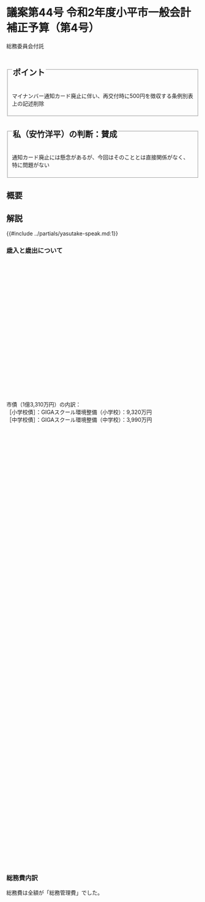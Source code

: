 # 議案第44号 令和2年度小平市一般会計補正予算（第4号）

<i class="fa fa-gavel" aria-hidden="true"></i> 総務委員会付託

<fieldset class="point">
  <legend>
    <h2 class="point"> ポイント </h2>
  </legend>
  <p class="point"><i class="fa fa-check" aria-hidden="true"></i> マイナンバー通知カード廃止に伴い、再交付時に500円を徴収する条例別表上の記述削除</p>
</fieldset>

<fieldset class="sanpi">
  <legend>
    <h2 class="sanpi"> <i class="fa fa-circle-o" aria-hidden="true"></i> 私（安竹洋平）の判断：賛成 </h2>
  </legend>
  <p class="sanpi"><i class="fa fa-circle-o" aria-hidden="true"></i> 通知カード廃止には懸念があるが、今回はそのこととは直接関係がなく、特に問題がない</p>
</fieldset>

## 概要


## 解説
{{#include ../partials/yasutake-speak.md:1}} 

### 歳入と歳出について

<div id="sainyu-hosei-summary" style="width:100%;height: 350px;"></div>
<script type="text/javascript">
  google.charts.load('current', {'packages':['corechart']});
  google.charts.setOnLoadCallback(drawChart);
  function drawChart() {
    var data = google.visualization.arrayToDataTable([
      ['項目', '億円', { role: 'annotation' }],
      ['国庫支出金\n国庫負担金',    0.508,   0.508],
      ['国庫支出金\n国庫補助金',    12.1,   12.1],
      ['都支出金\n都補助金', 1.69,   1.69],
      ['寄附金', 0.016, 0.016],
      ['基金繰入金', 0.500,   0.500],
      ['市債',   1.33,   1.33],
    ]);
    var options = {
      fontName: "UD デジタル 教科書体 N-R",
      legend: {
        position: 'in',
        alignment: 'end',
        maxLines: 3,
        textStyle: {
          fontSize: 16
        },
      },
      title: '歳入補正額',
      titleTextStyle: {
          fontSize: 18
      },
      series: {
        0: {
            annotations: {
              textStyle: {
                color: 'black',
                fontName: 'UD デジタル 教科書体 N-R',
                fontSize: 18,
              },
            },
        }
      },
      vAxis: {
        format: '#.##億円',
        textStyle: {
          fontName: 'UD デジタル 教科書体 N-R',
          fontSize: 18,
        },
        viewWindow: {
          min: 0,
          max: 14
        },
      },
      chartArea:{top:30,height:'75%'}
    };
    var chart = new google.visualization.ColumnChart(document.getElementById('sainyu-hosei-summary'));
    chart.draw(data, options);
  }
</script>

市債（1億3,310万円）の内訳：  
［小学校債］：GIGAスクール環境整備（小学校）：9,320万円  
［中学校債］：GIGAスクール環境整備（中学校）：3,990万円  

<div id="saisyutu-zaigen-summary" style="width:100%;height: 600px;margin-top:100px;"></div>
<script type="text/javascript">
  google.charts.load('current', {'packages':['corechart']});
  google.charts.setOnLoadCallback(drawChart);
  function drawChart() {
    var data = google.visualization.arrayToDataTable([
      ['項目', '国庫支出金', '都支出金', '地方債', 'その他', '一般財源', 'total', { role: 'annotation' }],
      ['総務費', 3.73,  0.0858,  0,    0,       0.00190, 0,   3.82],
      ['民生費', 0.813, 1.10,    0,    0,       0.174,   0,   2.09],
      ['衛生費', 2.51,  0.00486, 0,    0,       0.0118,  0,   2.53],
      ['商工費', 0.189, 0,       0,    0.0108,  0,       0,  0.200],
      ['土木費', 0.894, 0,       0,    0,       0,       0,  0.894],
      ['教育費', 4.44,  0.494,   1.33, 0.00520, 0.247,   0,   6.52],
      ['予備費', 0,     2.00,    0,    0,       0.0647,  0, 0.0647],
    ]);
    var options = {
      fontName: "UD デジタル 教科書体 N-R",
      legend: {
        position: 'out',
        alignment: 'end',
      },
      title: '歳出補正額＆財源内訳（億円）',
      titleTextStyle: {
          fontSize: 18
      },
      pieSliceText: "value",
      chartArea:{top:30,height:'75%'},
      isStacked: true,
      hAxis: {
        slantedTextAngle: 60,
        maxTextLines: 3,
      },
      series: {
        5: {
            annotations: {
              format: '#.##億円',
              textStyle: {
                color: 'black',
                fontName: 'UD デジタル 教科書体 N-R',
                fontSize: 14,
              },
            },
            color: "white",
            visibleInLegend: false
        }
      },
      vAxis: {
        format: '#.##億円',
        textStyle: {
          fontName: 'UD デジタル 教科書体 N-R',
          fontSize: 18,
        },
      },
      hAxis: {
        textStyle: {
          color: 'black',
          fontName: 'UD デジタル 教科書体 N-R',
        },
      },
    };
    var chart = new google.visualization.ColumnChart(document.getElementById('saisyutu-zaigen-summary'));
    chart.draw(data, options);
  }
</script>


<div id="kurikosi-meikyo-summary" style="width:100%;height: 350px;margin-top:100px;"></div>
<script type="text/javascript">
  google.charts.load('current', {'packages':['corechart']});
  google.charts.setOnLoadCallback(drawChart);
  function drawChart() {
    var data = google.visualization.arrayToDataTable([
      ['項目', '億円', { role: 'annotation' }],
      ['総務費', 1.88,   1.88],
      ['民生費', 0,      0],
      ['衛生費', 0.342,  0.342],
      ['商工費', 0,      0],
      ['土木費', 0,      0],
      ['教育費', 0,      0],
      ['予備費', 0,      0],
    ]);
    var options = {
      fontName: "UD デジタル 教科書体 N-R",
      legend: {
        position: 'in',
        alignment: 'end',
        maxLines: 3,
        textStyle: {
          fontSize: 16
        },
      },
      title: '歳出のうち繰越明許費（年度内の完了が見込めない分）',
      titleTextStyle: {
          fontSize: 18
      },
      series: {
        0: {
            annotations: {
              textStyle: {
                color: 'black',
                fontName: 'UD デジタル 教科書体 N-R',
                fontSize: 18,
              },
            },
        }
      },
      vAxis: {
        format: '#.##億円',
        textStyle: {
          fontName: 'UD デジタル 教科書体 N-R',
          fontSize: 18,
        },
        viewWindow: {
          min: 0,
          max: 8
        },
      },
      chartArea:{top:30,height:'75%'}
    };
    var chart = new google.visualization.ColumnChart(document.getElementById('kurikosi-meikyo-summary'));
    chart.draw(data, options);
  }
</script>

### 総務費内訳

総務費は全額が「総務管理費」でした。

<div id="soumu-hi-uchiwake" style="width:100%;height: 350px;"></div>
<script type="text/javascript">
  google.charts.load('current', {'packages':['corechart']});
  google.charts.setOnLoadCallback(drawChart);
  function drawChart() {
    var data = google.visualization.arrayToDataTable([
      ['費目', '億円', { role: 'annotation' }],
      ['一般管理費',         1.24,   1.24],
      ['情報システム運営費',   0.967, 0.967],
      ['安全安心まちづくり費', 0.554, 0.554],
      ['地域振興費',          0.236, 0.236],
      ['市民文化会館費',      0.626,  0.626],
      ['諸費',               0.0198, 0.0198],
    ]);
    var options = {
      fontName: "UD デジタル 教科書体 N-R",
      legend: {
        position: 'in',
        alignment: 'end',
        maxLines: 3,
        textStyle: {
          fontSize: 16
        },
      },
      title: '総務管理費内訳',
      titleTextStyle: {
          fontSize: 18
      },
      series: {
        0: {
            annotations: {
              textStyle: {
                color: 'black',
                fontName: 'UD デジタル 教科書体 N-R',
                fontSize: 18,
              },
            },
        }
      },
      vAxis: {
        format: '#.##千万円',
        textStyle: {
          fontName: 'UD デジタル 教科書体 N-R',
          fontSize: 18,
        },
      },
      chartArea:{top:30,height:'75%'}
    };
    var chart = new google.visualization.ColumnChart(document.getElementById('soumu-hi-uchiwake'));
    chart.draw(data, options);
  }
</script>


<div id="minsei-hi-uchiwake" style="width:100%;height: 350px;margin-top:100px;"></div>
<script type="text/javascript">
  google.charts.load('current', {'packages':['corechart']});
  google.charts.setOnLoadCallback(drawChart);
  function drawChart() {
    var data = google.visualization.arrayToDataTable([
      ['費目', '億円', { role: 'annotation' }],
      ['社会福祉総務費',      0.677,   0.677],
      ['障害者福祉施設管理費', 0.0915, 0.0915],
      ['障害者自立支援給付費', 0.0110, 0.0110],
      ['児童福祉総務費',      0.311, 0.311],
      ['保育所運営費',      0.405,  0.405],
      ['児童福祉施設管理費', 0.0644, 0.0644],
      ['児童助成費', 0.2160, 0.2160],
      ['学童クラブ費', 0.300, 0.300],
      ['児童館運営費', 0.0150, 0.0150],
    ]);
    var options = {
      fontName: "UD デジタル 教科書体 N-R",
      legend: {
        position: 'in',
        alignment: 'end',
        maxLines: 3,
        textStyle: {
          fontSize: 16
        },
      },
      title: '民生費内訳',
      titleTextStyle: {
          fontSize: 18
      },
      series: {
        0: {
            annotations: {
              textStyle: {
                color: 'black',
                fontName: 'UD デジタル 教科書体 N-R',
                fontSize: 18,
              },
            },
        }
      },
      vAxis: {
        format: '#.##千万円',
        textStyle: {
          fontName: 'UD デジタル 教科書体 N-R',
          fontSize: 18,
        },
      },
      chartArea:{top:30,height:'75%'}
    };
    var chart = new google.visualization.ColumnChart(document.getElementById('minsei-hi-uchiwake'));
    chart.draw(data, options);
  }
</script>


<div id="eisei-hi-uchiwake" style="width:100%;height: 350px;margin-top:100px;"></div>
<script type="text/javascript">
  google.charts.load('current', {'packages':['corechart']});
  google.charts.setOnLoadCallback(drawChart);
  function drawChart() {
    var data = google.visualization.arrayToDataTable([
      ['費目', '億円', { role: 'annotation' }],
      ['保険衛生総務費',      2.38,   2.38],
      ['保健衛生指導費', 0.0966, 0.0966],
      ['清掃総務費', 0.0148, 0.0148],
      ['塵芥処理費',  0.0342, 0.342],
      ['循環資源推進費',      0.00363,  0.00363],
    ]);
    var options = {
      fontName: "UD デジタル 教科書体 N-R",
      legend: {
        position: 'in',
        alignment: 'end',
        maxLines: 3,
        textStyle: {
          fontSize: 16
        },
      },
      title: '衛生費内訳',
      titleTextStyle: {
          fontSize: 18
      },
      series: {
        0: {
            annotations: {
              textStyle: {
                color: 'black',
                fontName: 'UD デジタル 教科書体 N-R',
                fontSize: 18,
              },
            },
        }
      },
      vAxis: {
        format: '#.##千万円',
        textStyle: {
          fontName: 'UD デジタル 教科書体 N-R',
          fontSize: 18,
        },
      },
      chartArea:{top:30,height:'75%'}
    };
    var chart = new google.visualization.ColumnChart(document.getElementById('eisei-hi-uchiwake'));
    chart.draw(data, options);
  }
</script>



<div id="syoukou-hi-uchiwake" style="width:100%;height: 350px;margin-top:100px;"></div>
<script type="text/javascript">
  google.charts.load('current', {'packages':['corechart']});
  google.charts.setOnLoadCallback(drawChart);
  function drawChart() {
    var data = google.visualization.arrayToDataTable([
      ['費目', '億円', { role: 'annotation' }],
      ['商工振興費',      0.200,   0.200],
    ]);
    var options = {
      fontName: "UD デジタル 教科書体 N-R",
      legend: {
        position: 'in',
        alignment: 'end',
        maxLines: 3,
        textStyle: {
          fontSize: 16
        },
      },
      title: '商工費内訳',
      titleTextStyle: {
          fontSize: 18
      },
      series: {
        0: {
            annotations: {
              textStyle: {
                color: 'black',
                fontName: 'UD デジタル 教科書体 N-R',
                fontSize: 18,
              },
            },
        }
      },
      vAxis: {
        format: '#.##千万円',
        textStyle: {
          fontName: 'UD デジタル 教科書体 N-R',
          fontSize: 18,
        },
      },
      chartArea:{top:30,height:'75%'}
    };
    var chart = new google.visualization.ColumnChart(document.getElementById('syoukou-hi-uchiwake'));
    chart.draw(data, options);
  }
</script>


<div id="doboku-hi-uchiwake" style="width:100%;height: 350px;margin-top:100px;"></div>
<script type="text/javascript">
  google.charts.load('current', {'packages':['corechart']});
  google.charts.setOnLoadCallback(drawChart);
  function drawChart() {
    var data = google.visualization.arrayToDataTable([
      ['費目', '億円', { role: 'annotation' }],
      ['都市計画総務費',      0.571,   0.571],
      ['公園緑地費',      0.323,   0.323],
    ]);
    var options = {
      fontName: "UD デジタル 教科書体 N-R",
      legend: {
        position: 'in',
        alignment: 'end',
        maxLines: 3,
        textStyle: {
          fontSize: 16
        },
      },
      title: '土木費内訳',
      titleTextStyle: {
          fontSize: 18
      },
      series: {
        0: {
            annotations: {
              textStyle: {
                color: 'black',
                fontName: 'UD デジタル 教科書体 N-R',
                fontSize: 18,
              },
            },
        }
      },
      vAxis: {
        format: '#.##千万円',
        textStyle: {
          fontName: 'UD デジタル 教科書体 N-R',
          fontSize: 18,
        },
      },
      chartArea:{top:30,height:'75%'}
    };
    var chart = new google.visualization.ColumnChart(document.getElementById('doboku-hi-uchiwake'));
    chart.draw(data, options);
  }
</script>


<div id="kyouiku-hi-uchiwake" style="width:100%;height: 350px;margin-top:100px;"></div>
<script type="text/javascript">
  google.charts.load('current', {'packages':['corechart']});
  google.charts.setOnLoadCallback(drawChart);
  function drawChart() {
    var data = google.visualization.arrayToDataTable([
      ['費目', '億円', { role: 'annotation' }],
      ['教育指導費',      0.0840,   0.0840],
      ['小学校費：学校管理費',      4.18,   4.18],
      ['小学校費：学校保険体育費',      0.0780,   0.0780],
      ['中学校費：学校管理費',      1.84,   1.84],
      ['中学校費：学校保険体育費',      0.056,   0.056],
    ]);
    var options = {
      fontName: "UD デジタル 教科書体 N-R",
      legend: {
        position: 'in',
        alignment: 'end',
        maxLines: 3,
        textStyle: {
          fontSize: 16
        },
      },
      title: '教育費内訳',
      titleTextStyle: {
          fontSize: 18
      },
      series: {
        0: {
            annotations: {
              textStyle: {
                color: 'black',
                fontName: 'UD デジタル 教科書体 N-R',
                fontSize: 18,
              },
            },
        }
      },
      vAxis: {
        format: '#.##千万円',
        textStyle: {
          fontName: 'UD デジタル 教科書体 N-R',
          fontSize: 18,
        },
      },
      chartArea:{top:30,height:'75%'}
    };
    var chart = new google.visualization.ColumnChart(document.getElementById('kyouiku-hi-uchiwake'));
    chart.draw(data, options);
  }
</script>

<!--
<select id="gridjs-kan-select">
  <option value="default">費目を選択</option>
  <option>総務費</option>
  <option>民生費</option>
</select>
<script type="text/javascript">
  document.querySelector("#gridjs-kan-select").addEventListener("change", (e) => {
    const elm = e.target;
    const searchInput = document.querySelector(".gridjs-input");
    let t = elm.options[elm.selectedIndex].text;
    if(elm.value === "default") t = "";
    searchInput.value = t;
    searchInput.dispatchEvent(new Event('input'));
  });
</script>
-->

<div id="saisyutu-detail"></div>
<script type="text/javascript">
const grid = new gridjs.Grid({
  columns: [
      {
        name: '款',
        width: 'auto'
      },
      {
        name: '項',
        width: 'auto'
      },
      {
        name: '目',
        width: 'auto'
      },
      {
        name: '事業',
        width: 'auto'
      },
      {
        name: '費目',
        width: 'auto'
      },
      {
        name: '内容',
        formatter: (cell, row) => cell === "" ? row.cells[3].data : gridjs.html(cell),
        width:'auto'
      },
      {
        name: gridjs.html('金額<br>千円'),
        formatter: (cell) => cell.toLocaleString(),
        width:'auto'
      }
   ],
   data: [
    ["総務費", "総務管理費", "一般管理費", "庁舎管理事業", "修繕料", "", 2420],
    ["総務費", "総務管理費", "一般管理費", "庁舎管理事業", "改良・改修工事", "庁舎エレベーター改修工事", 121522],
    ["総務費", "総務管理費", "一般管理費", "庁舎管理事業", "機械器具費", "非接触型温度計", 55],
    ["総務費", "総務管理費", "情シス運営費", "情シス管理・運営事業", "通信運搬費", "", 399],
    ["総務費", "総務管理費", "情シス運営費", "情シス管理・運営事業", "電算関係業務委託", "新住民情報システム・コンビニ交付構築分<br>公共施設予約システム再構築<br>都市計画・建築行政・道路管理情報提供システム構築", 93359],
    ["総務費", "総務管理費", "情シス運営費", "情シス管理・運営事業", "使用料", "Web会議システムサービス使用料", 144],
    ["総務費", "総務管理費", "情シス運営費", "情シス管理・運営事業", "庁用器具費", "公共施設予約システム用端末・プリンタ", 2843],
    ["総務費", "総務管理費", "安全安心まちづくり費", "防災施設の維持管理事業", "防災用器具費", "非常用可搬型親局装置", 7590],
    ["総務費", "総務管理費", "安全安心まちづくり費", "防災施設及び備蓄品の整備事業", "消耗品費", "", 30441],
    ["総務費", "総務管理費", "安全安心まちづくり費", "防災施設及び備蓄品の整備事業", "防災用器具費", "災害時テント<br>応急給水等資機材倉庫<br>災害時用ベッド<br>避難所用発電機", 16222],
    ["総務費", "総務管理費", "地域振興費", "防犯対策事業", "消耗品費", "自動通話録音機", 1166],
    ["総務費", "総務管理費", "地域振興費", "地域センター維持管理事業", "修繕料", "修繕料", 8616],
    ["総務費", "総務管理費", "地域振興費", "地域センター維持管理事業", "庁用器具費", "空調設備", 10107],
    ["総務費", "総務管理費", "地域振興費", "小平元気村おがわ東維持管理事業", "修繕料", "修繕料", 1960],
    ["総務費", "総務管理費", "地域振興費", "小平元気村おがわ東維持管理事業", "庁用器具費", "空調設備", 2374],
    ["総務費", "総務管理費", "地域振興費", "平櫛田中彫刻美術館管理運営事業", "庁用器具費", "平櫛田中館 除菌消臭器", 515],
    ["総務費", "総務管理費", "市民文化会館費", "市民文化会館管理運営事業", "施設等維持管理委託", "ルネ小平 維持管理委託", 4798],
    ["総務費", "総務管理費", "市民文化会館費", "市民文化会館管理運営事業", "設計等委託", "ルネ小平 自動ドア設計業務委託", 1452],
    ["総務費", "総務管理費", "市民文化会館費", "市民文化会館管理運営事業", "改良・改修工事", "ルネ小平 空調設備改良改修工事<br>ルネ小平 自動ドア設置工事", 56356],
    ["総務費", "総務管理費", "諸費", "多摩六都科学館組合事業", "負担金", "多摩六都科学館 事業継続支援", 11819],
    ["総務費", "総務管理費", "諸費", "私立幼稚園教育充実振興事業", "補助金（福祉団体等）", "コロナ対策事業費補助<br>認定こども園、幼稚園<br>コロナ緊急包括支援事業<br>幼稚園型一時預かり事業", 8000],
    ["民生費", "社会福祉費", "生活困窮自立支援事業", "社会福祉総務費", "住居確保給付金", 67702],
    ["民生費", "社会福祉費", "障害者福祉施設管理事業", "サービス業務委託", "たいよう福祉センター指定管理料<br>あおぞら福祉センター指定管理料", 386],
    ["民生費", "社会福祉費", "障害者福祉施設管理事業",　"庁用器具費", "たいよう福祉センター感染症対策庁用器具<br>あおぞら福祉センター感染症対策庁用器具", 8763],
    ["民生費", "社会福祉費", "障害者事業所等業務継続支援事業","補助金（福祉団体等）", "障がい事業所等職員特別支援金", 1100],
    ["民生費", "児童福祉費", "保育課の運営事業", "消耗品費", "保育課の運営事業：消耗品費", 500],
    ["民生費", "児童福祉費", "保育課の運営事業", "補助金（福祉団体等）", "保育課の運営事業：消耗品費", 500]
  ],
  search: true,
  sort: {
    enabled: true,
    multiColumn: true
  },
  pagination: {
    enabled: true,
    limit: 10
  },
  fixedHeader: true,
  language: {
    'search': {
      'placeholder': '🔍 検索...'
    },
    'pagination': {
      'previous': '←',
      'next': '→',
      'showing': '　',
      'to': '～',
      'of': '（全',
      'results': () => '件）'
    }
  }
}).render(document.getElementById("saisyutu-detail"));
</script>

## 主な質疑
{{#include ../partials/situgi_hanrei.md}}

### ＠ 6月9日 総務委員会
{{#include ../partials/yasutake-speak.md:1}} 総務委員会には、一人会派の会から橋本久雄議員が委員として参加しています。

<table class="qanda"><tr><td><i class="fa fa-question-circle hitori" aria-label="一人会派 その他議員による質問"></i></td><td>
通知カードなど作らなければ良かったのに。あなたはマイナンバーカード取得できると、その1枚だけで済んだのではと思う。（通知カードをなくす背景は）。（橋本 久雄）
</td></tr></table>

> 通知カードは、平成27年10月のマイナンバー制度施行時に、全国の住民にマイナンバーを通知するものとして送付した。国がデジタル手続法を進め、社会のデジタル化を進める観点から、紙製の通知カードではなく、公的個人認証が搭載されたマイナンバーカードへの移行を促進したいということで通知カードの発行をやめることにした。ただし、今後、生まれた方、海外から転入した方については、通知カードではなく個人番号をの案内通知書を送ることになった。これは証明書の効力はない。（山本 市民課長）

<br>
<table class="qanda"><tr><td><i class="fa fa-question-circle-o" aria-label="その他 議員による質問"></i></td><td>
これまで再交付はどれくらいあったか。
</td></tr></table>

> 令和元年度は集計中だが800件。平成30年度は1,202件あった。（山本）

<table class="qanda"><tr><td><i class="fa fa-question-circle-o" aria-label="その他 議員による質問"></i></td><td>
通知カードをなくしている場合、どうすれば良いか。
</td></tr></table>

> マイナンバーの記載されている住民票の写しをお取りいただく。（山本）

